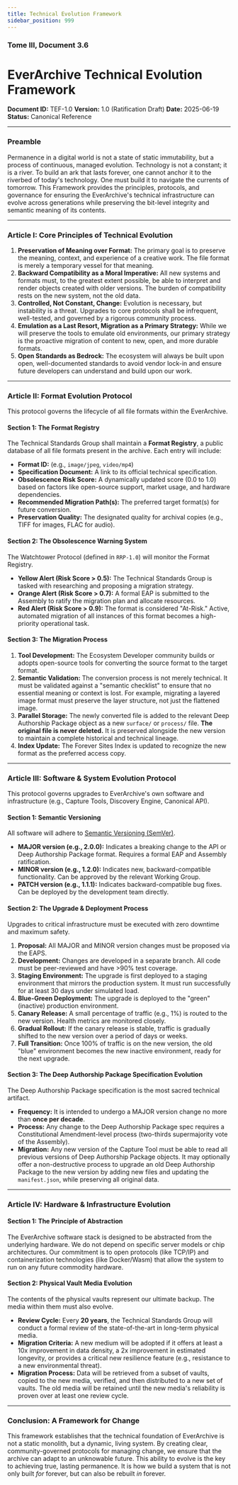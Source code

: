 ```yaml
---
title: Technical Evolution Framework
sidebar_position: 999
---
```


### **Tome III, Document 3.6**

# EverArchive Technical Evolution Framework

**Document ID:** TEF-1.0
**Version:** 1.0 (Ratification Draft)
**Date:** 2025-06-19
**Status:** Canonical Reference

---

### **Preamble**

Permanence in a digital world is not a state of static immutability, but a process of continuous, managed evolution. Technology is not a constant; it is a river. To build an ark that lasts forever, one cannot anchor it to the riverbed of today's technology. One must build it to navigate the currents of tomorrow. This Framework provides the principles, protocols, and governance for ensuring the EverArchive's technical infrastructure can evolve across generations while preserving the bit-level integrity and semantic meaning of its contents.

---

### **Article I: Core Principles of Technical Evolution**

1.  **Preservation of Meaning over Format:** The primary goal is to preserve the meaning, context, and experience of a creative work. The file format is merely a temporary vessel for that meaning.
2.  **Backward Compatibility as a Moral Imperative:** All new systems and formats must, to the greatest extent possible, be able to interpret and render objects created with older versions. The burden of compatibility rests on the new system, not the old data.
3.  **Controlled, Not Constant, Change:** Evolution is necessary, but instability is a threat. Upgrades to core protocols shall be infrequent, well-tested, and governed by a rigorous community process.
4.  **Emulation as a Last Resort, Migration as a Primary Strategy:** While we will preserve the tools to emulate old environments, our primary strategy is the proactive migration of content to new, open, and more durable formats.
5.  **Open Standards as Bedrock:** The ecosystem will always be built upon open, well-documented standards to avoid vendor lock-in and ensure future developers can understand and build upon our work.

---

### **Article II: Format Evolution Protocol**

This protocol governs the lifecycle of all file formats within the EverArchive.

#### **Section 1: The Format Registry**

The Technical Standards Group shall maintain a **Format Registry**, a public database of all file formats present in the archive. Each entry will include:
*   **Format ID:** (e.g., `image/jpeg`, `video/mp4`)
*   **Specification Document:** A link to its official technical specification.
*   **Obsolescence Risk Score:** A dynamically updated score (0.0 to 1.0) based on factors like open-source support, market usage, and hardware dependencies.
*   **Recommended Migration Path(s):** The preferred target format(s) for future conversion.
*   **Preservation Quality:** The designated quality for archival copies (e.g., TIFF for images, FLAC for audio).

#### **Section 2: The Obsolescence Warning System**

The Watchtower Protocol (defined in `RRP-1.0`) will monitor the Format Registry.
*   **Yellow Alert (Risk Score > 0.5):** The Technical Standards Group is tasked with researching and proposing a migration strategy.
*   **Orange Alert (Risk Score > 0.7):** A formal EAP is submitted to the Assembly to ratify the migration plan and allocate resources.
*   **Red Alert (Risk Score > 0.9):** The format is considered "At-Risk." Active, automated migration of all instances of this format becomes a high-priority operational task.

#### **Section 3: The Migration Process**

1.  **Tool Development:** The Ecosystem Developer community builds or adopts open-source tools for converting the source format to the target format.
2.  **Semantic Validation:** The conversion process is not merely technical. It must be validated against a "semantic checklist" to ensure that no essential meaning or context is lost. For example, migrating a layered image format must preserve the layer structure, not just the flattened image.
3.  **Parallel Storage:** The newly converted file is added to the relevant Deep Authorship Package object as a new `surface/` or `process/` file. **The original file is never deleted.** It is preserved alongside the new version to maintain a complete historical and technical lineage.
4.  **Index Update:** The Forever Sites Index is updated to recognize the new format as the preferred access copy.

---

### **Article III: Software & System Evolution Protocol**

This protocol governs upgrades to EverArchive's own software and infrastructure (e.g., Capture Tools, Discovery Engine, Canonical API).

#### **Section 1: Semantic Versioning**

All software will adhere to [Semantic Versioning (SemVer)](https://semver.org/).
*   **MAJOR version (e.g., 2.0.0):** Indicates a breaking change to the API or Deep Authorship Package format. Requires a formal EAP and Assembly ratification.
*   **MINOR version (e.g., 1.2.0):** Indicates new, backward-compatible functionality. Can be approved by the relevant Working Group.
*   **PATCH version (e.g., 1.1.1):** Indicates backward-compatible bug fixes. Can be deployed by the development team directly.

#### **Section 2: The Upgrade & Deployment Process**

Upgrades to critical infrastructure must be executed with zero downtime and maximum safety.
1.  **Proposal:** All MAJOR and MINOR version changes must be proposed via the EAPS.
2.  **Development:** Changes are developed in a separate branch. All code must be peer-reviewed and have >90% test coverage.
3.  **Staging Environment:** The upgrade is first deployed to a staging environment that mirrors the production system. It must run successfully for at least 30 days under simulated load.
4.  **Blue-Green Deployment:** The upgrade is deployed to the "green" (inactive) production environment.
5.  **Canary Release:** A small percentage of traffic (e.g., 1%) is routed to the new version. Health metrics are monitored closely.
6.  **Gradual Rollout:** If the canary release is stable, traffic is gradually shifted to the new version over a period of days or weeks.
7.  **Full Transition:** Once 100% of traffic is on the new version, the old "blue" environment becomes the new inactive environment, ready for the next upgrade.

#### **Section 3: The Deep Authorship Package Specification Evolution**

The Deep Authorship Package specification is the most sacred technical artifact.
*   **Frequency:** It is intended to undergo a MAJOR version change no more than **once per decade**.
*   **Process:** Any change to the Deep Authorship Package spec requires a Constitutional Amendment-level process (two-thirds supermajority vote of the Assembly).
*   **Migration:** Any new version of the Capture Tool must be able to read all previous versions of Deep Authorship Package objects. It may optionally offer a non-destructive process to upgrade an old Deep Authorship Package to the new version by adding new files and updating the `manifest.json`, while preserving all original data.

---

### **Article IV: Hardware & Infrastructure Evolution**

#### **Section 1: The Principle of Abstraction**

The EverArchive software stack is designed to be abstracted from the underlying hardware. We do not depend on specific server models or chip architectures. Our commitment is to open protocols (like TCP/IP) and containerization technologies (like Docker/Wasm) that allow the system to run on any future commodity hardware.

#### **Section 2: Physical Vault Media Evolution**

The contents of the physical vaults represent our ultimate backup. The media within them must also evolve.
*   **Review Cycle:** Every **20 years**, the Technical Standards Group will conduct a formal review of the state-of-the-art in long-term physical media.
*   **Migration Criteria:** A new medium will be adopted if it offers at least a 10x improvement in data density, a 2x improvement in estimated longevity, or provides a critical new resilience feature (e.g., resistance to a new environmental threat).
*   **Migration Process:** Data will be retrieved from a subset of vaults, copied to the new media, verified, and then distributed to a new set of vaults. The old media will be retained until the new media's reliability is proven over at least one review cycle.

---

### **Conclusion: A Framework for Change**

This framework establishes that the technical foundation of EverArchive is not a static monolith, but a dynamic, living system. By creating clear, community-governed protocols for managing change, we ensure that the archive can adapt to an unknowable future. This ability to evolve is the key to achieving true, lasting permanence. It is how we build a system that is not only built *for* forever, but can also be rebuilt *in* forever.